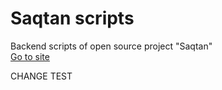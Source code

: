 # Saqtan scripts
Backend scripts of open source project "Saqtan" \
[Go to site](http://star.tmweb.ru/statistics)


CHANGE TEST